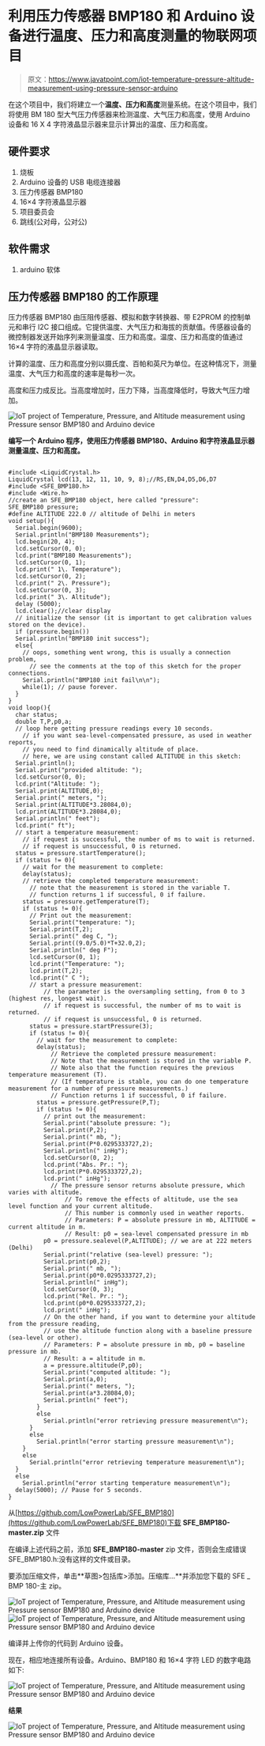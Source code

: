 # 利用压力传感器 BMP180 和 Arduino 设备进行温度、压力和高度测量的物联网项目

> 原文：<https://www.javatpoint.com/iot-temperature-pressure-altitude-measurement-using-pressure-sensor-arduino>

在这个项目中，我们将建立一个**温度、压力和高度**测量系统。在这个项目中，我们将使用 BM 180 型大气压力传感器来检测温度、大气压力和高度，使用 Arduino 设备和 16 X 4 字符液晶显示器来显示计算出的温度、压力和高度。

## 硬件要求

1.  烧板
2.  Arduino 设备的 USB 电缆连接器
3.  压力传感器 BMP180
4.  16×4 字符液晶显示器
5.  项目委员会
6.  跳线(公对母，公对公)

## 软件需求

1.  arduino 软体

## 压力传感器 BMP180 的工作原理

压力传感器 BMP180 由压阻传感器、模拟和数字转换器、带 E2PROM 的控制单元和串行 I2C 接口组成。它提供温度、大气压力和海拔的贡献值。传感器设备的微控制器发送开始序列来测量温度、压力和高度。温度、压力和高度的值通过 16×4 字符的液晶显示器读取。

计算的温度、压力和高度分别以摄氏度、百帕和英尺为单位。在这种情况下，测量温度、大气压力和高度的速率是每秒一次。

高度和压力成反比。当高度增加时，压力下降，当高度降低时，导致大气压力增加。

![IoT project of Temperature, Pressure, and Altitude measurement using Pressure sensor BMP180 and Arduino device](img/27d8b2b9d1ca886b8f705bbf66e8ae69.png)

**编写一个 Arduino 程序，使用压力传感器 BMP180、Arduino 和字符液晶显示器测量温度、压力和高度。**

```

#include <LiquidCrystal.h>
LiquidCrystal lcd(13, 12, 11, 10, 9, 8);//RS,EN,D4,D5,D6,D7
#include <SFE_BMP180.h>
#include <Wire.h>
//create an SFE_BMP180 object, here called "pressure":
SFE_BMP180 pressure;
#define ALTITUDE 222.0 // altitude of Delhi in meters
void setup(){
  Serial.begin(9600);
  Serial.println("BMP180 Measurements");
  lcd.begin(20, 4);
  lcd.setCursor(0, 0);
  lcd.print("BMP180 Measurements");
  lcd.setCursor(0, 1);
  lcd.print(" 1\. Temperature");
  lcd.setCursor(0, 2);
  lcd.print(" 2\. Pressure");
  lcd.setCursor(0, 3);
  lcd.print(" 3\. Altitude");
  delay (5000);
  lcd.clear();//clear display
  // initialize the sensor (it is important to get calibration values stored on the device).
  if (pressure.begin())
  Serial.println("BMP180 init success");
  else{
    // oops, something went wrong, this is usually a connection problem,
      // see the comments at the top of this sketch for the proper connections.
    Serial.println("BMP180 init fail\n\n");
    while(1); // pause forever.
  }
}
void loop(){
  char status;
  double T,P,p0,a;
  // loop here getting pressure readings every 10 seconds.
    // if you want sea-level-compensated pressure, as used in weather reports,
    // you need to find dinamically altitude of place.
    // here, we are using constant called ALTITUDE in this sketch:
  Serial.println();
  Serial.print("provided altitude: ");
  lcd.setCursor(0, 0);
  lcd.print("Altitude: ");
  Serial.print(ALTITUDE,0);
  Serial.print(" meters, ");
  Serial.print(ALTITUDE*3.28084,0);
  lcd.print(ALTITUDE*3.28084,0);
  Serial.println(" feet");
  lcd.print(" ft");
  // start a temperature measurement:
    // if request is successful, the number of ms to wait is returned.
    // if request is unsuccessful, 0 is returned.
  status = pressure.startTemperature();
  if (status != 0){
    // wait for the measurement to complete:
    delay(status);
    // retrieve the completed temperature measurement:
      // note that the measurement is stored in the variable T.
      // function returns 1 if successful, 0 if failure.
    status = pressure.getTemperature(T);
    if (status != 0){
      // Print out the measurement:
      Serial.print("temperature: ");
      Serial.print(T,2);
      Serial.print(" deg C, ");
      Serial.print((9.0/5.0)*T+32.0,2);
      Serial.println(" deg F");
      lcd.setCursor(0, 1);
      lcd.print("Temperature: ");
      lcd.print(T,2);
      lcd.print(" C ");
      // start a pressure measurement:
          // the parameter is the oversampling setting, from 0 to 3 (highest res, longest wait).
          // if request is successful, the number of ms to wait is returned.
          // if request is unsuccessful, 0 is returned.
      status = pressure.startPressure(3);
      if (status != 0){
        // wait for the measurement to complete:
        delay(status);
            // Retrieve the completed pressure measurement:
            // Note that the measurement is stored in the variable P.
            // Note also that the function requires the previous temperature measurement (T).
            // (If temperature is stable, you can do one temperature measurement for a number of pressure measurements.)
            // Function returns 1 if successful, 0 if failure.
        status = pressure.getPressure(P,T);
        if (status != 0){
          // print out the measurement:
          Serial.print("absolute pressure: ");
          Serial.print(P,2);
          Serial.print(" mb, ");
          Serial.print(P*0.0295333727,2);
          Serial.println(" inHg");
          lcd.setCursor(0, 2);
          lcd.print("Abs. Pr.: ");
          lcd.print(P*0.0295333727,2);
          lcd.print(" inHg");
            // The pressure sensor returns absolute pressure, which varies with altitude.
                // To remove the effects of altitude, use the sea level function and your current altitude.
                // This number is commonly used in weather reports.
                // Parameters: P = absolute pressure in mb, ALTITUDE = current altitude in m.
                // Result: p0 = sea-level compensated pressure in mb
          p0 = pressure.sealevel(P,ALTITUDE); // we are at 222 meters (Delhi)
          Serial.print("relative (sea-level) pressure: ");
          Serial.print(p0,2);
          Serial.print(" mb, ");
          Serial.print(p0*0.0295333727,2);
          Serial.println(" inHg");
          lcd.setCursor(0, 3);
          lcd.print("Rel. Pr.: ");
          lcd.print(p0*0.0295333727,2);
          lcd.print(" inHg");
          // On the other hand, if you want to determine your altitude from the pressure reading,
          // use the altitude function along with a baseline pressure (sea-level or other).
          // Parameters: P = absolute pressure in mb, p0 = baseline pressure in mb.
          // Result: a = altitude in m.
          a = pressure.altitude(P,p0);
          Serial.print("computed altitude: ");
          Serial.print(a,0);
          Serial.print(" meters, ");
          Serial.print(a*3.28084,0);
          Serial.println(" feet");
        }
        else 
          Serial.println("error retrieving pressure measurement\n");
      }
      else 
        Serial.println("error starting pressure measurement\n");
    }
    else
      Serial.println("error retrieving temperature measurement\n");
  }
  else
    Serial.println("error starting temperature measurement\n");
  delay(5000); // Pause for 5 seconds.
}

```

从[https://github.com/LowPowerLab/SFE_BMP180](https://github.com/LowPowerLab/SFE_BMP180)下载 **SFE_BMP180-master.zip** 文件

在编译上述代码之前，添加 **SFE_BMP180-master** zip 文件，否则会生成错误 SFE_BMP180.h:没有这样的文件或目录。

要添加压缩文件，单击**草图>包括库>添加。压缩库...**并添加您下载的 SFE _ BMP 180-主 zip。

![IoT project of Temperature, Pressure, and Altitude measurement using Pressure sensor BMP180 and Arduino device](img/d7c0d1afe27590a6023c068c10463280.png) ![IoT project of Temperature, Pressure, and Altitude measurement using Pressure sensor BMP180 and Arduino device](img/e5415cbd71a0ea56379a6fb709c9ad6e.png)

编译并上传你的代码到 Arduino 设备。

现在，相应地连接所有设备。Arduino、BMP180 和 16×4 字符 LED 的数字电路如下:

![IoT project of Temperature, Pressure, and Altitude measurement using Pressure sensor BMP180 and Arduino device](img/14512b7ebd9fe58305e6d6e4392cec2a.png)

**结果**

![IoT project of Temperature, Pressure, and Altitude measurement using Pressure sensor BMP180 and Arduino device](img/764479c99ea803f5b4ff4bb42439ac0e.png)